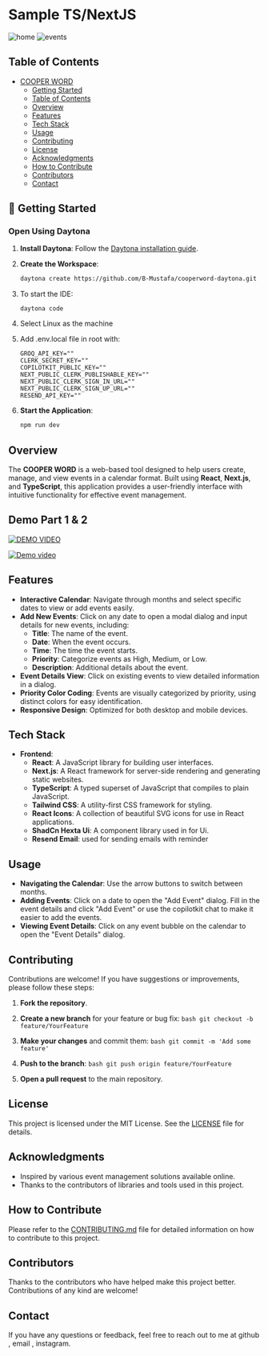 # Sample TS/NextJS

![home](https://github.com/user-attachments/assets/dfb10eaf-c687-4743-a450-fbe28920373c)
![events](https://github.com/user-attachments/assets/ee6e26ef-700c-4e2b-8372-1b1fddbd7944)


## Table of Contents

- [COOPER WORD](#cooper-word)
  - [Getting Started](#getting-started)   
  - [Table of Contents](#table-of-contents)
  - [Overview](#overview)
  - [Features](#features)
  - [Tech Stack](#tech-stack)
  - [Usage](#usage)
  - [Contributing](#contributing)
  - [License](#license)
  - [Acknowledgments](#acknowledgments)
  - [How to Contribute](#how-to-contribute)
  - [Contributors](#contributors)
  - [Contact](#contact)

## 🚀 Getting Started

 ### Open Using Daytona
 
 1. **Install Daytona**: Follow the [Daytona installation guide](https://www.daytona.io/docs/installation/installation/).
 
 2. **Create the Workspace**:
 
    ```bash
    daytona create https://github.com/B-Mustafa/cooperword-daytona.git
    ```
 3. To start the IDE:
    ```
    daytona code 
    ```
    
 4. Select Linux as the machine
 
 5. Add .env.local file in root with:
    ```
    GROQ_API_KEY=""
    CLERK_SECRET_KEY=""
    COPILOTKIT_PUBLIC_KEY=""
    NEXT_PUBLIC_CLERK_PUBLISHABLE_KEY=""
    NEXT_PUBLIC_CLERK_SIGN_IN_URL=""
    NEXT_PUBLIC_CLERK_SIGN_UP_URL=""
    RESEND_API_KEY=""
    ```
   
 6. **Start the Application**:
    ```bash
    npm run dev
    ```


## Overview

The **COOPER WORD** is a web-based tool designed to help users create, manage, and view events in a calendar format. Built using **React**, **Next.js**, and **TypeScript**, this application provides a user-friendly interface with intuitive functionality for effective event management.

## Demo Part 1 & 2

[![DEMO VIDEO](https://img.youtube.com/vi/Z5wQipy6GjU/0.jpg)](https://www.youtube.com/watch?v=Z5wQipy6GjU)

[![Demo video](https://img.youtube.com/vi/SRBzNzywWY4/0.jpg)](https://youtu.be/SRBzNzywWY4?si=4OJ1oZoYrgo4rmgu)

## Features

- **Interactive Calendar**: Navigate through months and select specific dates to view or add events easily.
- **Add New Events**: Click on any date to open a modal dialog and input details for new events, including:
  - **Title**: The name of the event.
  - **Date**: When the event occurs.
  - **Time**: The time the event starts.
  - **Priority**: Categorize events as High, Medium, or Low.
  - **Description**: Additional details about the event.
- **Event Details View**: Click on existing events to view detailed information in a dialog.
- **Priority Color Coding**: Events are visually categorized by priority, using distinct colors for easy identification.
- **Responsive Design**: Optimized for both desktop and mobile devices.

## Tech Stack

- **Frontend**:
  - **React**: A JavaScript library for building user interfaces.
  - **Next.js**: A React framework for server-side rendering and generating static websites.
  - **TypeScript**: A typed superset of JavaScript that compiles to plain JavaScript.
  - **Tailwind CSS**: A utility-first CSS framework for styling.
  - **React Icons**: A collection of beautiful SVG icons for use in React applications.
  - **ShadCn Hexta Ui**: A component library used in for Ui.
  - **Resend Email**: used for sending emails with reminder

## Usage

- **Navigating the Calendar**: Use the arrow buttons to switch between months.
- **Adding Events**: Click on a date to open the "Add Event" dialog. Fill in the event details and click "Add Event" or use the copilotkit chat to make it easier to add the events.
- **Viewing Event Details**: Click on any event bubble on the calendar to open the "Event Details" dialog.

## Contributing

Contributions are welcome! If you have suggestions or improvements, please follow these steps:

1. **Fork the repository**.
2. **Create a new branch** for your feature or bug fix:
   `bash
   git checkout -b feature/YourFeature
   `

3. **Make your changes** and commit them:
   `bash
   git commit -m 'Add some feature'
   `

4. **Push to the branch**:
   `bash
   git push origin feature/YourFeature`

5. **Open a pull request** to the main repository.

## License

This project is licensed under the MIT License. See the [LICENSE](LICENSE) file for details.

## Acknowledgments

- Inspired by various event management solutions available online.
- Thanks to the contributors of libraries and tools used in this project.

## How to Contribute

Please refer to the [CONTRIBUTING.md](CONTRIBUTING.md) file for detailed information on how to contribute to this project.

## Contributors

Thanks to the contributors who have helped make this project better. Contributions of any kind are welcome!

## Contact

If you have any questions or feedback, feel free to reach out to me at github , email , instagram.
